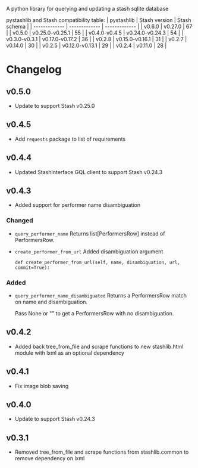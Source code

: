 A python library for querying and updating a stash sqlite database

pystashlib and Stash compatibility table:
| pystashlib | Stash version | Stash schema |
| ------------- | ------------- | ------------- |
| v0.6.0 | v0.27.0 | 67 |
| v0.5.0 | v0.25.0-v0.25.1 | 55 |
| v0.4.0-v0.4.5 | v0.24.0-v0.24.3 | 54 |
| v0.3.0-v0.3.1 | v0.17.0-v0.17.2 | 36 |
| v0.2.8 | v0.15.0-v0.16.1 | 31 |
| v0.2.7 | v0.14.0 | 30 |
| v0.2.5 | v0.12.0-v0.13.1 | 29 |
| v0.2.4 | v0.11.0 | 28 |

# Changelog

## v0.5.0
* Update to support Stash v0.25.0

## v0.4.5
* Add `requests` package to list of requirements

## v0.4.4
* Updated StashInterface GQL client to support Stash v0.24.3

## v0.4.3
*  Added support for performer name disambiguation

### Changed
* `query_performer_name` Returns list[PerformersRow] instead of PerformersRow.
* `create_performer_from_url` Added disambiguation argument

   `def create_performer_from_url(self, name, disambiguation, url, commit=True):`

### Added
* `query_performer_name_disambiguated` Returns a PerformersRow match on name and disambiguation.

   Pass None or "" to get a PerformersRow with no disambiguation.

## v0.4.2
*  Added back tree_from_file and scrape functions to new stashlib.html module with lxml as an optional dependency

## v0.4.1
* Fix image blob saving

## v0.4.0
* Update to support Stash v0.24.3

## v0.3.1
* Removed tree_from_file and scrape functions from stashlib.common to remove dependency on lxml